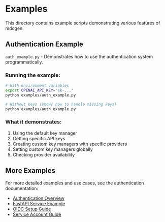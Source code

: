 # Examples

This directory contains example scripts demonstrating various features of mdcgen.

## Authentication Example

`auth_example.py` - Demonstrates how to use the authentication system programmatically.

### Running the example:

```bash
# With environment variables
export OPENAI_API_KEY="sk-..."
python examples/auth_example.py

# Without keys (shows how to handle missing keys)
python examples/auth_example.py
```

### What it demonstrates:

1. Using the default key manager
2. Getting specific API keys
3. Creating custom key managers with specific providers
4. Setting custom key managers globally
5. Checking provider availability

## More Examples

For more detailed examples and use cases, see the authentication documentation:

- [Authentication Overview](../cursor_mdc_generator/llm_utils/auth/README.md)
- [FastAPI Service Example](../cursor_mdc_generator/llm_utils/auth/FASTAPI_EXAMPLE.md)
- [OIDC Setup Guide](../cursor_mdc_generator/llm_utils/auth/OIDC_EXAMPLE.md)
- [Service Account Guide](../cursor_mdc_generator/llm_utils/auth/SERVICE_ACCOUNT_EXAMPLE.md)
